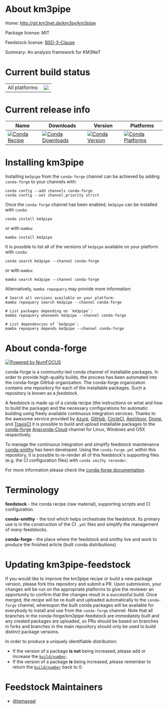 About km3pipe
=============

Home: http://git.km3net.de/km3py/km3pipe

Package license: MIT

Feedstock license: [BSD-3-Clause](https://github.com/conda-forge/km3pipe-feedstock/blob/main/LICENSE.txt)

Summary: An analysis framework for KM3NeT

Current build status
====================


<table><tr><td>All platforms:</td>
    <td>
      <a href="https://dev.azure.com/conda-forge/feedstock-builds/_build/latest?definitionId=14007&branchName=main">
        <img src="https://dev.azure.com/conda-forge/feedstock-builds/_apis/build/status/km3pipe-feedstock?branchName=main">
      </a>
    </td>
  </tr>
</table>

Current release info
====================

| Name | Downloads | Version | Platforms |
| --- | --- | --- | --- |
| [![Conda Recipe](https://img.shields.io/badge/recipe-km3pipe-green.svg)](https://anaconda.org/conda-forge/km3pipe) | [![Conda Downloads](https://img.shields.io/conda/dn/conda-forge/km3pipe.svg)](https://anaconda.org/conda-forge/km3pipe) | [![Conda Version](https://img.shields.io/conda/vn/conda-forge/km3pipe.svg)](https://anaconda.org/conda-forge/km3pipe) | [![Conda Platforms](https://img.shields.io/conda/pn/conda-forge/km3pipe.svg)](https://anaconda.org/conda-forge/km3pipe) |

Installing km3pipe
==================

Installing `km3pipe` from the `conda-forge` channel can be achieved by adding `conda-forge` to your channels with:

```
conda config --add channels conda-forge
conda config --set channel_priority strict
```

Once the `conda-forge` channel has been enabled, `km3pipe` can be installed with `conda`:

```
conda install km3pipe
```

or with `mamba`:

```
mamba install km3pipe
```

It is possible to list all of the versions of `km3pipe` available on your platform with `conda`:

```
conda search km3pipe --channel conda-forge
```

or with `mamba`:

```
mamba search km3pipe --channel conda-forge
```

Alternatively, `mamba repoquery` may provide more information:

```
# Search all versions available on your platform:
mamba repoquery search km3pipe --channel conda-forge

# List packages depending on `km3pipe`:
mamba repoquery whoneeds km3pipe --channel conda-forge

# List dependencies of `km3pipe`:
mamba repoquery depends km3pipe --channel conda-forge
```


About conda-forge
=================

[![Powered by
NumFOCUS](https://img.shields.io/badge/powered%20by-NumFOCUS-orange.svg?style=flat&colorA=E1523D&colorB=007D8A)](https://numfocus.org)

conda-forge is a community-led conda channel of installable packages.
In order to provide high-quality builds, the process has been automated into the
conda-forge GitHub organization. The conda-forge organization contains one repository
for each of the installable packages. Such a repository is known as a *feedstock*.

A feedstock is made up of a conda recipe (the instructions on what and how to build
the package) and the necessary configurations for automatic building using freely
available continuous integration services. Thanks to the awesome service provided by
[Azure](https://azure.microsoft.com/en-us/services/devops/), [GitHub](https://github.com/),
[CircleCI](https://circleci.com/), [AppVeyor](https://www.appveyor.com/),
[Drone](https://cloud.drone.io/welcome), and [TravisCI](https://travis-ci.com/)
it is possible to build and upload installable packages to the
[conda-forge](https://anaconda.org/conda-forge) [Anaconda-Cloud](https://anaconda.org/)
channel for Linux, Windows and OSX respectively.

To manage the continuous integration and simplify feedstock maintenance
[conda-smithy](https://github.com/conda-forge/conda-smithy) has been developed.
Using the ``conda-forge.yml`` within this repository, it is possible to re-render all of
this feedstock's supporting files (e.g. the CI configuration files) with ``conda smithy rerender``.

For more information please check the [conda-forge documentation](https://conda-forge.org/docs/).

Terminology
===========

**feedstock** - the conda recipe (raw material), supporting scripts and CI configuration.

**conda-smithy** - the tool which helps orchestrate the feedstock.
                   Its primary use is in the construction of the CI ``.yml`` files
                   and simplify the management of *many* feedstocks.

**conda-forge** - the place where the feedstock and smithy live and work to
                  produce the finished article (built conda distributions)


Updating km3pipe-feedstock
==========================

If you would like to improve the km3pipe recipe or build a new
package version, please fork this repository and submit a PR. Upon submission,
your changes will be run on the appropriate platforms to give the reviewer an
opportunity to confirm that the changes result in a successful build. Once
merged, the recipe will be re-built and uploaded automatically to the
`conda-forge` channel, whereupon the built conda packages will be available for
everybody to install and use from the `conda-forge` channel.
Note that all branches in the conda-forge/km3pipe-feedstock are
immediately built and any created packages are uploaded, so PRs should be based
on branches in forks and branches in the main repository should only be used to
build distinct package versions.

In order to produce a uniquely identifiable distribution:
 * If the version of a package **is not** being increased, please add or increase
   the [``build/number``](https://docs.conda.io/projects/conda-build/en/latest/resources/define-metadata.html#build-number-and-string).
 * If the version of a package **is** being increased, please remember to return
   the [``build/number``](https://docs.conda.io/projects/conda-build/en/latest/resources/define-metadata.html#build-number-and-string)
   back to 0.

Feedstock Maintainers
=====================

* [@tamasgal](https://github.com/tamasgal/)

